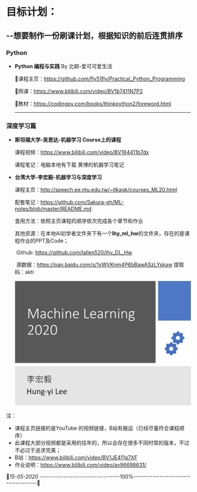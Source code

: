 # 目标计划：

## --想要制作一份刷课计划，根据知识的前后连贯排序

### Python

- **Python 编程与实践**  By 北邮-爱可可爱生活

  :link:课程主页：​​https://github.com/fly51fly/Practical_Python_Programming

  :link:网课：https://www.bilibili.com/video/BV1b7411N7P2

  :link:教材：https://codingpy.com/books/thinkpython2/foreword.html

  

  ------

  

### 深度学习篇

- **斯坦福大学-吴恩达-机器学习 Course上的课程**

  课程视频：https://www.bilibili.com/video/BV164411b7dx

  课程笔记：电脑本地有下载  黄博的机器学习笔记

- **台湾大学-李宏毅-机器学习与深度学习**

  课程主页：http://speech.ee.ntu.edu.tw/~tlkagk/courses_ML20.html

  配套笔记：https://github.com/Sakura-gh/ML-notes/blob/master/README.md

  食用方法：依照主页课程的顺序依次完成各个章节和作业

  其他资源：在本地AI初学者文件夹下有一个**lhy_ml_hw**的文件夹，存在的是课程作业的PPT及Code；

  ​                     Github: https://github.com/Iallen520/lhy_DL_Hw

  ​                      源数据：https://pan.baidu.com/s/1xWVKnm4P6bBawASzLYskaw 提取码：akti

  <img src="./images/Snipaste_2020-05-14_21-34-39.jpg" style="zoom:50%;" />

注：

- 课程主页链接的是YouTube 的视频链接，B站有搬运（已经尽量符合课程顺序）
- 此课程大部分视频都是采用的往年的，所以会存在很多不同时常的版本，不过不必过于追求完美；
- B站：https://www.bilibili.com/video/BV1JE411g7XF
- 作业说明：https://www.bilibili.com/video/av96698631/

:date:*15-05-2020*   ----------------------------------100%-------------------------------------:calendar:      

